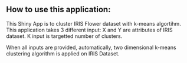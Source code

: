 ## How to use this application:

This Shiny App is to cluster IRIS Flower dataset with k-means algortihm. This application takes 3 different input: X and Y are attributes of IRIS dataset. K input is targetted number of clusters.

When all inputs are provided, automatically, two dimensional k-means clustering algorithm is applied on IRIS Dataset.
